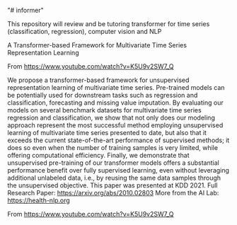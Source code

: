 "# informer" 

This repository will review and be tutoring transformer for time series (classification, regression), computer vision and NLP



A Transformer-based Framework for Multivariate Time Series Representation Learning
 
From <https://www.youtube.com/watch?v=K5U9v2SW7_Q> 
 
We propose a transformer-based framework for unsupervised representation learning of multivariate time series. Pre-trained models can be potentially used for downstream tasks such as regression and classification, forecasting and missing value imputation. By evaluating our models on several benchmark datasets for multivariate time series regression and classification, we show that not only does our modeling approach represent the most successful method employing unsupervised learning of multivariate time series presented to date, but also that it exceeds the current state-of-the-art performance of supervised methods; it does so even when the number of training samples is very limited, while offering computational efficiency. Finally, we demonstrate that unsupervised pre-training of our transformer models offers a substantial performance benefit over fully supervised learning, even without leveraging additional unlabeled data, i.e., by reusing the same data samples through the unsupervised objective. This paper was presented at KDD 2021. Full Research Paper: https://arxiv.org/abs/2010.02803 More from the AI Lab: https://health-nlp.org
 
From <https://www.youtube.com/watch?v=K5U9v2SW7_Q> 

